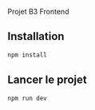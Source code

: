 Projet B3 Frontend

## Installation

```bash
npm install
```

## Lancer le projet

```bash
npm run dev
```

